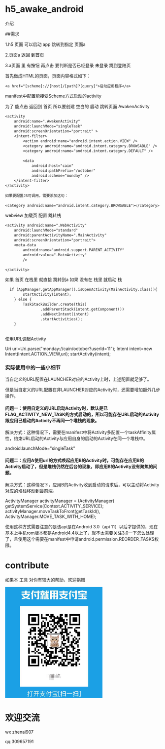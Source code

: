 # h5_awake_android

介绍

##需求

1.h5 页面 可以启动 app 跳转到指定 页面a

2.页面a 返回 到首页

3.a页面 里 有按钮 再点击 要判断是否已经登录 未登录 跳到登陆页


首先做成HTML的页面，页面内容格式如下：
```
<a href="[scheme]://[host]/[path]?[query]">启动应用程序</a>
```
manifest中配置能接受Scheme方式启动的activity

为了 能点击 返回到 首页 所以要创建 空白的 启动 跳转页面 AwakenActivity

```
<activity
    android:name=".AwakenActivity"
    android:launchMode="singleTask"
    android:screenOrientation="portrait" >
    <intent-filter>
        <action android:name="android.intent.action.VIEW" />
        <category android:name="android.intent.category.BROWSABLE" />
        <category android:name="android.intent.category.DEFAULT" />

        <data
            android:host="cain"
            android:pathPrefix="/october"
            android:scheme="monday" />
    </intent-filter>
</activity>

如果要配置JS可调用，需要添加这句：

<category android:name="android.intent.category.BROWSABLE"></category>

```
webview 加载页 配置 跳转栈
```
<activity android:name=".WebActivity"
    android:launchMode="standard"
    android:parentActivityName=".MainActivity"
    android:screenOrientation="portrait">
    <meta-data
        android:name="android.support.PARENT_ACTIVITY"
        android:value=".MainActivity"
        />

</activity>

```
如果 首页 在栈里 就直接 跳转到a
如果 没有在 栈里  就启动 栈
```
  if (AppManager.getAppManager().isOpenActivity(MainActivity.class)){
        startActivity(intent);
    } else {
        TaskStackBuilder.create(this)
                .addParentStack(intent.getComponent())
                .addNextIntent(intent)
                .startActivities();
    }
    
```
    
   
 使用URL调起Activity

Uri uri=Uri.parse("monday://cain/october?userId=11");
Intent intent=new Intent(Intent.ACTION_VIEW,uri);
startActivity(intent);

### 实际使用中的一些小细节

当自定义的URL配置在LAUNCHER对应的Activity上时，上述配置就足够了。

但是当自定义的URL配置在非LAUNCHER对应的Activity时，还需要增加额外几步操作。



#### 问题一：使用自定义的URL启动Activity时，默认是已FLAG_ACTIVITY_NEW_TASK的方式启动的，所以可能存在URL启动的Activity跟应用已启动的Activity不再同一个堆栈的现象。

解决方式：这种情况下，需要在manifest中将Activity多配置一个taskAffinity属性，约束URL启动的Activity与应用自身的启动的Activity在同一个堆栈中。

android:launchMode="singleTask"



#### 问题二：应用A使用url的方式唤起应用B的Activity时，可能存在应用B的Activity启动了，但是堆栈仍然在后台的现象，即应用B的Activity没有聚焦的问题。

解决方式：这种情况下，应用B的Activity收到启动的请求后，可以主动将Activity对应的堆栈移动到最前端。

ActivityManager activityManager = (ActivityManager) getSystemService(Context.ACTIVITY_SERVICE);
activityManager.moveTaskToFront(getTaskId(), ActivityManager.MOVE_TASK_WITH_HOME);

使用这种方式需要注意的是该api是在Android 3.0（api 11）以后才提供的，现在基本上手机rom版本都是Android4.4以上了，就不太需要关注3.0一下怎么处理了，且使用这个需要在manifest中申请android.permission.REORDER_TASKS权限。


# contribute 
如果本 工具 对你有较大的帮助，欢迎捐赠 


![image](https://github.com/cain07/atools/blob/master/WX20181029110830.png)

# 欢迎交流

wx zhenai907

qq 309657191
